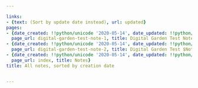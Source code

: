 ```yaml
---

links:
- {text: (Sort by update date instead), url: updated}
pages:
- {date_created: !!python/unicode '2020-05-14', date_updated: !!python/unicode '2020-05-14',
  page_url: digital-garden-test-note-1, title: Digital Garden Test Note 1}
- {date_created: !!python/unicode '2020-05-14', date_updated: !!python/unicode '2020-05-14',
  page_url: digital-garden-test-note-2, title: Digital Garden Test $Note '2'}
- {date_created: !!python/unicode '2020-05-14', date_updated: !!python/unicode '2020-05-14',
  page_url: index, title: Notes}
title: All notes, sorted by creation date


---
```



